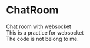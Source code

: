 # ChatRoom
Chat room with websocket<br />
This is a practice for websocket<br />
The code is not belong to me. <br />
